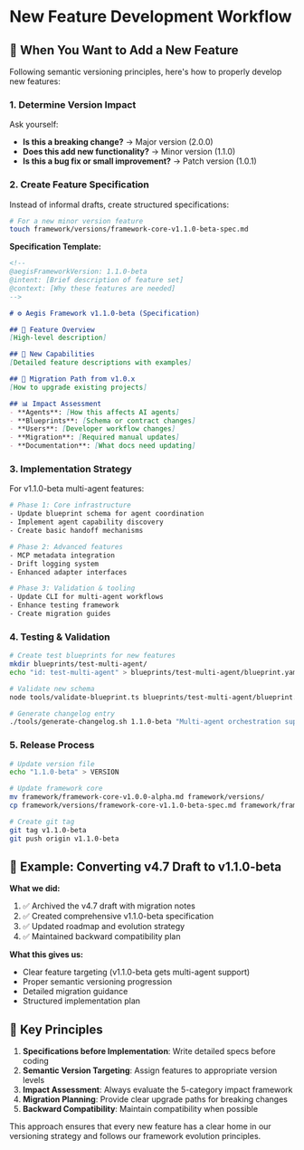 # New Feature Development Workflow

## 🎯 When You Want to Add a New Feature

Following semantic versioning principles, here's how to properly develop new features:

### 1. **Determine Version Impact**

Ask yourself:
- **Is this a breaking change?** → Major version (2.0.0)
- **Does this add new functionality?** → Minor version (1.1.0)
- **Is this a bug fix or small improvement?** → Patch version (1.0.1)

### 2. **Create Feature Specification**

Instead of informal drafts, create structured specifications:

```bash
# For a new minor version feature
touch framework/versions/framework-core-v1.1.0-beta-spec.md
```

**Specification Template:**
```markdown
<!--
@aegisFrameworkVersion: 1.1.0-beta
@intent: [Brief description of feature set]
@context: [Why these features are needed]
-->

# ⚙️ Aegis Framework v1.1.0-beta (Specification)

## 🎯 Feature Overview
[High-level description]

## 🔧 New Capabilities
[Detailed feature descriptions with examples]

## 🚀 Migration Path from v1.0.x
[How to upgrade existing projects]

## 📊 Impact Assessment
- **Agents**: [How this affects AI agents]
- **Blueprints**: [Schema or contract changes]  
- **Users**: [Developer workflow changes]
- **Migration**: [Required manual updates]
- **Documentation**: [What docs need updating]
```

### 3. **Implementation Strategy**

For v1.1.0-beta multi-agent features:

```bash
# Phase 1: Core infrastructure
- Update blueprint schema for agent coordination
- Implement agent capability discovery
- Create basic handoff mechanisms

# Phase 2: Advanced features  
- MCP metadata integration
- Drift logging system
- Enhanced adapter interfaces

# Phase 3: Validation & tooling
- Update CLI for multi-agent workflows
- Enhance testing framework
- Create migration guides
```

### 4. **Testing & Validation**

```bash
# Create test blueprints for new features
mkdir blueprints/test-multi-agent/
echo "id: test-multi-agent" > blueprints/test-multi-agent/blueprint.yaml

# Validate new schema
node tools/validate-blueprint.ts blueprints/test-multi-agent/blueprint.yaml

# Generate changelog entry
./tools/generate-changelog.sh 1.1.0-beta "Multi-agent orchestration support"
```

### 5. **Release Process**

```bash
# Update version file
echo "1.1.0-beta" > VERSION

# Update framework core
mv framework/framework-core-v1.0.0-alpha.md framework/versions/
cp framework/versions/framework-core-v1.1.0-beta-spec.md framework/framework-core-v1.1.0-beta.md

# Create git tag
git tag v1.1.0-beta
git push origin v1.1.0-beta
```

## 🔄 Example: Converting v4.7 Draft to v1.1.0-beta

**What we did:**
1. ✅ Archived the v4.7 draft with migration notes
2. ✅ Created comprehensive v1.1.0-beta specification  
3. ✅ Updated roadmap and evolution strategy
4. ✅ Maintained backward compatibility plan

**What this gives us:**
- Clear feature targeting (v1.1.0-beta gets multi-agent support)
- Proper semantic versioning progression
- Detailed migration guidance
- Structured implementation plan

## 🎯 Key Principles

1. **Specifications before Implementation**: Write detailed specs before coding
2. **Semantic Version Targeting**: Assign features to appropriate version levels
3. **Impact Assessment**: Always evaluate the 5-category impact framework
4. **Migration Planning**: Provide clear upgrade paths for breaking changes
5. **Backward Compatibility**: Maintain compatibility when possible

This approach ensures that every new feature has a clear home in our versioning strategy and follows our framework evolution principles.

